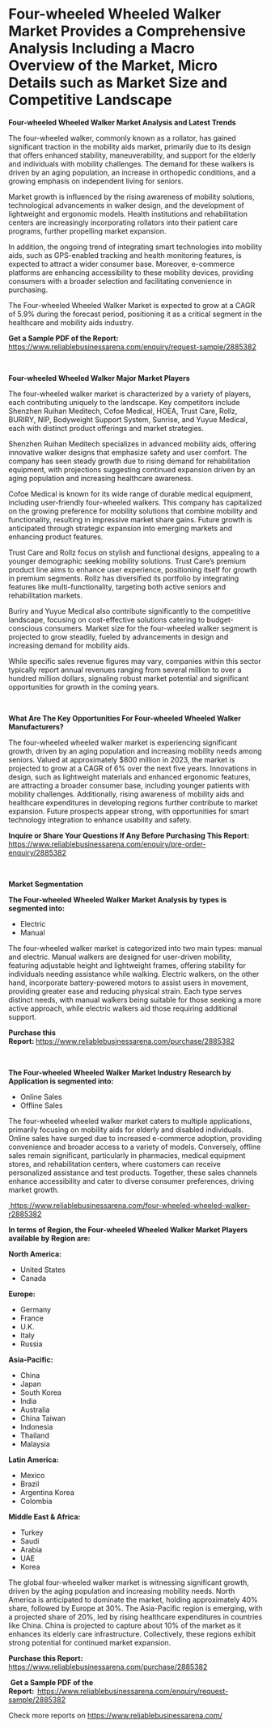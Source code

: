 <p><h1>Four-wheeled Wheeled Walker Market Provides a Comprehensive Analysis Including a Macro Overview of the Market, Micro Details such as Market Size and Competitive Landscape</h1></p><p><strong>Four-wheeled Wheeled Walker Market Analysis and Latest Trends</strong></p>
<p><p>The four-wheeled walker, commonly known as a rollator, has gained significant traction in the mobility aids market, primarily due to its design that offers enhanced stability, maneuverability, and support for the elderly and individuals with mobility challenges. The demand for these walkers is driven by an aging population, an increase in orthopedic conditions, and a growing emphasis on independent living for seniors.</p><p>Market growth is influenced by the rising awareness of mobility solutions, technological advancements in walker design, and the development of lightweight and ergonomic models. Health institutions and rehabilitation centers are increasingly incorporating rollators into their patient care programs, further propelling market expansion.</p><p>In addition, the ongoing trend of integrating smart technologies into mobility aids, such as GPS-enabled tracking and health monitoring features, is expected to attract a wider consumer base. Moreover, e-commerce platforms are enhancing accessibility to these mobility devices, providing consumers with a broader selection and facilitating convenience in purchasing.</p><p>The Four-wheeled Wheeled Walker Market is expected to grow at a CAGR of 5.9% during the forecast period, positioning it as a critical segment in the healthcare and mobility aids industry.</p></p>
<p><strong>Get a Sample PDF of the Report:&nbsp;</strong> <a href="https://www.reliablebusinessarena.com/enquiry/request-sample/2885382?utm_campaign=3165&utm_medium=2&utm_source=Github&utm_content=ia&utm_term=13032025&utm_id=four-wheeled-wheeled-walker">https://www.reliablebusinessarena.com/enquiry/request-sample/2885382</a></p>
<p>&nbsp;</p>
<p><strong>Four-wheeled Wheeled Walker Major Market Players</strong></p>
<p><p>The four-wheeled walker market is characterized by a variety of players, each contributing uniquely to the landscape. Key competitors include Shenzhen Ruihan Meditech, Cofoe Medical, HOEA, Trust Care, Rollz, BURIRY, NIP, Bodyweight Support System, Sunrise, and Yuyue Medical, each with distinct product offerings and market strategies.</p><p>Shenzhen Ruihan Meditech specializes in advanced mobility aids, offering innovative walker designs that emphasize safety and user comfort. The company has seen steady growth due to rising demand for rehabilitation equipment, with projections suggesting continued expansion driven by an aging population and increasing healthcare awareness.</p><p>Cofoe Medical is known for its wide range of durable medical equipment, including user-friendly four-wheeled walkers. This company has capitalized on the growing preference for mobility solutions that combine mobility and functionality, resulting in impressive market share gains. Future growth is anticipated through strategic expansion into emerging markets and enhancing product features.</p><p>Trust Care and Rollz focus on stylish and functional designs, appealing to a younger demographic seeking mobility solutions. Trust Care’s premium product line aims to enhance user experience, positioning itself for growth in premium segments. Rollz has diversified its portfolio by integrating features like multi-functionality, targeting both active seniors and rehabilitation markets.</p><p>Buriry and Yuyue Medical also contribute significantly to the competitive landscape, focusing on cost-effective solutions catering to budget-conscious consumers. Market size for the four-wheeled walker segment is projected to grow steadily, fueled by advancements in design and increasing demand for mobility aids.</p><p>While specific sales revenue figures may vary, companies within this sector typically report annual revenues ranging from several million to over a hundred million dollars, signaling robust market potential and significant opportunities for growth in the coming years.</p></p>
<p>&nbsp;</p>
<p><strong>What Are The Key Opportunities For Four-wheeled Wheeled Walker Manufacturers?</strong></p>
<p><p>The four-wheeled wheeled walker market is experiencing significant growth, driven by an aging population and increasing mobility needs among seniors. Valued at approximately $800 million in 2023, the market is projected to grow at a CAGR of 6% over the next five years. Innovations in design, such as lightweight materials and enhanced ergonomic features, are attracting a broader consumer base, including younger patients with mobility challenges. Additionally, rising awareness of mobility aids and healthcare expenditures in developing regions further contribute to market expansion. Future prospects appear strong, with opportunities for smart technology integration to enhance usability and safety.</p></p>
<p><strong>Inquire or Share Your Questions If Any Before Purchasing This Report:</strong> <a href="https://www.reliablebusinessarena.com/enquiry/pre-order-enquiry/2885382?utm_campaign=3165&utm_medium=2&utm_source=Github&utm_content=ia&utm_term=13032025&utm_id=four-wheeled-wheeled-walker">https://www.reliablebusinessarena.com/enquiry/pre-order-enquiry/2885382</a></p>
<p>&nbsp;</p>
<p><strong>Market Segmentation</strong></p>
<p><strong>The Four-wheeled Wheeled Walker Market Analysis by types is segmented into:</strong></p>
<p><ul><li>Electric</li><li>Manual</li></ul></p>
<p><p>The four-wheeled walker market is categorized into two main types: manual and electric. Manual walkers are designed for user-driven mobility, featuring adjustable height and lightweight frames, offering stability for individuals needing assistance while walking. Electric walkers, on the other hand, incorporate battery-powered motors to assist users in movement, providing greater ease and reducing physical strain. Each type serves distinct needs, with manual walkers being suitable for those seeking a more active approach, while electric walkers aid those requiring additional support.</p></p>
<p><strong>Purchase this Report:&nbsp;</strong><a href="https://www.reliablebusinessarena.com/purchase/2885382?utm_campaign=3165&utm_medium=2&utm_source=Github&utm_content=ia&utm_term=13032025&utm_id=four-wheeled-wheeled-walker">https://www.reliablebusinessarena.com/purchase/2885382</a></p>
<p>&nbsp;</p>
<p><strong>The Four-wheeled Wheeled Walker Market Industry Research by Application is segmented into:</strong></p>
<p><ul><li>Online Sales</li><li>Offline Sales</li></ul></p>
<p><p>The four-wheeled wheeled walker market caters to multiple applications, primarily focusing on mobility aids for elderly and disabled individuals. Online sales have surged due to increased e-commerce adoption, providing convenience and broader access to a variety of models. Conversely, offline sales remain significant, particularly in pharmacies, medical equipment stores, and rehabilitation centers, where customers can receive personalized assistance and test products. Together, these sales channels enhance accessibility and cater to diverse consumer preferences, driving market growth.</p></p>
<p><a href="https://www.reliablebusinessarena.com/four-wheeled-wheeled-walker-r2885382?utm_campaign=3165&utm_medium=2&utm_source=Github&utm_content=ia&utm_term=13032025&utm_id=four-wheeled-wheeled-walker">&nbsp;https://www.reliablebusinessarena.com/four-wheeled-wheeled-walker-r2885382</a></p>
<p><strong>In terms of Region, the Four-wheeled Wheeled Walker Market Players available by Region are:</strong></p>
<p>
    <p> <strong> North America: </strong>
        <ul>
            <li>United States</li>
            <li>Canada</li>
        </ul>
        </p> 
    <p> <strong> Europe: </strong>
        <ul>
            <li>Germany</li>
            <li>France</li>
            <li>U.K.</li>
            <li>Italy</li>
            <li>Russia</li>
        </ul>
        </p> 
    <p> <strong> Asia-Pacific: </strong>
        <ul>
            <li>China</li>
            <li>Japan</li>
            <li>South Korea</li>
            <li>India</li>
            <li>Australia</li>
            <li>China Taiwan</li>
            <li>Indonesia</li>
            <li>Thailand</li>
            <li>Malaysia</li>
        </ul>
        </p> 
    <p> <strong> Latin America: </strong>
        <ul>
            <li>Mexico</li>
            <li>Brazil</li>
            <li>Argentina Korea</li>
            <li>Colombia</li>
        </ul>
        </p> 
    <p> <strong> Middle East & Africa: </strong>
        <ul>
            <li>Turkey</li>
            <li>Saudi</li>
            <li>Arabia</li>
            <li>UAE</li>
            <li>Korea</li>
        </ul>
    </p>
    </p>
<p><p>The global four-wheeled walker market is witnessing significant growth, driven by the aging population and increasing mobility needs. North America is anticipated to dominate the market, holding approximately 40% share, followed by Europe at 30%. The Asia-Pacific region is emerging, with a projected share of 20%, led by rising healthcare expenditures in countries like China. China is projected to capture about 10% of the market as it enhances its elderly care infrastructure. Collectively, these regions exhibit strong potential for continued market expansion.</p></p>
<p><strong>Purchase this Report: </strong><a href="https://www.reliablebusinessarena.com/purchase/2885382?utm_campaign=3165&utm_medium=2&utm_source=Github&utm_content=ia&utm_term=13032025&utm_id=four-wheeled-wheeled-walker">https://www.reliablebusinessarena.com/purchase/2885382</a></p>
<p>&nbsp;<strong>Get a Sample PDF of the Report:&nbsp;&nbsp;</strong><a href="https://www.reliablebusinessarena.com/enquiry/request-sample/2885382?utm_campaign=3165&utm_medium=2&utm_source=Github&utm_content=ia&utm_term=13032025&utm_id=four-wheeled-wheeled-walker">https://www.reliablebusinessarena.com/enquiry/request-sample/2885382</a></p>
<p><strong></strong></p>
<p>Check more reports on <a href="https://www.reliablebusinessarena.com/?utm_campaign=3165&utm_medium=2&utm_source=Github&utm_content=ia&utm_term=13032025&utm_id=four-wheeled-wheeled-walker">https://www.reliablebusinessarena.com/</a></p>